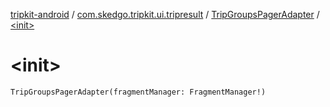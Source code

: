 [tripkit-android](../../index.md) / [com.skedgo.tripkit.ui.tripresult](../index.md) / [TripGroupsPagerAdapter](index.md) / [&lt;init&gt;](./-init-.md)

# &lt;init&gt;

`TripGroupsPagerAdapter(fragmentManager: FragmentManager!)`